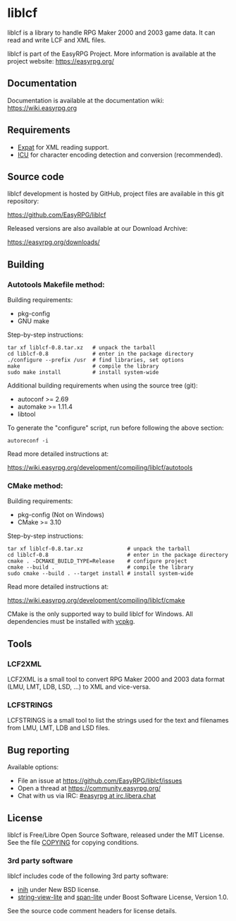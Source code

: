# liblcf

liblcf is a library to handle RPG Maker 2000 and 2003 game data.
It can read and write LCF and XML files.

liblcf is part of the EasyRPG Project. More information is available
at the project website: https://easyrpg.org/


## Documentation

Documentation is available at the documentation wiki: https://wiki.easyrpg.org


## Requirements

- [Expat] for XML reading support.
- [ICU] for character encoding detection and conversion (recommended).


## Source code

liblcf development is hosted by GitHub, project files are available
in this git repository:

https://github.com/EasyRPG/liblcf

Released versions are also available at our Download Archive:

https://easyrpg.org/downloads/


## Building

### Autotools Makefile method:

Building requirements:

- pkg-config
- GNU make

Step-by-step instructions:

    tar xf liblcf-0.8.tar.xz   # unpack the tarball
    cd liblcf-0.8              # enter in the package directory
    ./configure --prefix /usr  # find libraries, set options
    make                       # compile the library
    sudo make install          # install system-wide

Additional building requirements when using the source tree (git):

- autoconf >= 2.69
- automake >= 1.11.4
- libtool

To generate the "configure" script, run before following the above section:

    autoreconf -i

Read more detailed instructions at:

https://wiki.easyrpg.org/development/compiling/liblcf/autotools


### CMake method:

Building requirements:

- pkg-config (Not on Windows)
- CMake >= 3.10

Step-by-step instructions:

    tar xf liblcf-0.8.tar.xz              # unpack the tarball
    cd liblcf-0.8                         # enter in the package directory
    cmake . -DCMAKE_BUILD_TYPE=Release    # configure project
    cmake --build .                       # compile the library
    sudo cmake --build . --target install # install system-wide

Read more detailed instructions at:

https://wiki.easyrpg.org/development/compiling/liblcf/cmake

CMake is the only supported way to build liblcf for Windows. All dependencies
must be installed with [vcpkg].


## Tools

### LCF2XML

LCF2XML is a small tool to convert RPG Maker 2000 and 2003 data format
(LMU, LMT, LDB, LSD, ...) to XML and vice-versa.

### LCFSTRINGS

LCFSTRINGS is a small tool to list the strings used for the text and filenames from LMU, LMT, LDB and LSD files.


## Bug reporting

Available options:

* File an issue at https://github.com/EasyRPG/liblcf/issues
* Open a thread at https://community.easyrpg.org/
* Chat with us via IRC: [#easyrpg at irc.libera.chat]


## License

liblcf is Free/Libre Open Source Software, released under the MIT License.
See the file [COPYING] for copying conditions.

### 3rd party software

liblcf includes code of the following 3rd party software:

- [inih] under New BSD license.
- [string-view-lite] and [span-lite] under Boost Software License, Version 1.0.

See the source code comment headers for license details.


[Expat]: https://libexpat.github.io
[ICU]: http://icu-project.org
[vcpkg]: https://github.com/Microsoft/vcpkg
[#easyrpg at irc.libera.chat]: https://kiwiirc.com/nextclient/#ircs://irc.libera.chat/#easyrpg?nick=rpgguest??
[COPYING]: COPYING
[inih]: https://github.com/benhoyt/inih
[string-view-lite]: https://github.com/martinmoene/string-view-lite
[span-lite]: https://github.com/martinmoene/span-lite
